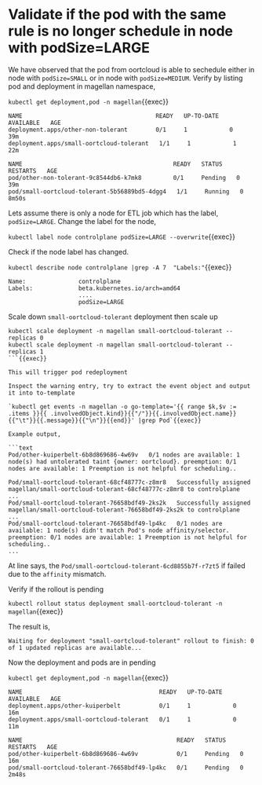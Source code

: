 # Validate if the pod with the same rule is no longer schedule in node with podSize=LARGE

We have observed that the pod from oortcloud is able to sechedule either in node with `podSize=SMALL` or in node with `podSize=MEDIUM`. Verify by listing pod and deployment in magellan namespace,

`kubectl get deployment,pod -n magellan`{{exec}}

```text
NAME                                      READY   UP-TO-DATE   AVAILABLE   AGE
deployment.apps/other-non-tolerant        0/1     1            0           39m
deployment.apps/small-oortcloud-tolerant   1/1     1            1           22m

NAME                                           READY   STATUS    RESTARTS   AGE
pod/other-non-tolerant-9c8544db6-k7mk8         0/1     Pending   0          39m
pod/small-oortcloud-tolerant-5b56889bd5-4dgg4   1/1     Running   0          8m50s
```

Lets assume there is only a node for ETL job which has the label, `podSize=LARGE`.
Change the label for the node,

`kubectl label node controlplane podSize=LARGE --overwrite`{{exec}}

Check if the node label has changed.

`kubectl describe node controlplane |grep -A 7  "Labels:"`{{exec}}

```text
Name:               controlplane
Labels:             beta.kubernetes.io/arch=amd64
                    ....
                    podSize=LARGE

```

Scale down `small-oortcloud-tolerant` deployment then scale up

```
kubectl scale deployment -n magellan small-oortcloud-tolerant --replicas 0
kubectl scale deployment -n magellan small-oortcloud-tolerant --replicas 1
```{{exec}}

This will trigger pod redeployment

Inspect the warning entry, try to extract the event object and output it into to-template

`kubectl get events -n magellan -o go-template='{{ range $k,$v := .items }}{{ .involvedObject.kind}}{{"/"}}{{.involvedObject.name}}{{"\t"}}{{.message}}{{"\n"}}{{end}}' |grep Pod`{{exec}}

Example output,

```text
Pod/other-kuiperbelt-6b8d869686-4w69v   0/1 nodes are available: 1 node(s) had untolerated taint {owner: oortcloud}. preemption: 0/1 nodes are available: 1 Preemption is not helpful for scheduling..

Pod/small-oortcloud-tolerant-68cf48777c-z8mr8   Successfully assigned magellan/small-oortcloud-tolerant-68cf48777c-z8mr8 to controlplane
...
Pod/small-oortcloud-tolerant-76658bdf49-2ks2k   Successfully assigned magellan/small-oortcloud-tolerant-76658bdf49-2ks2k to controlplane
...
Pod/small-oortcloud-tolerant-76658bdf49-lp4kc   0/1 nodes are available: 1 node(s) didn't match Pod's node affinity/selector. preemption: 0/1 nodes are available: 1 Preemption is not helpful for scheduling..
...
```

At line says, the `Pod/small-oortcloud-tolerant-6cd8855b7f-r7zt5` if failed due to the `affinity` mismatch.

Verify if the rollout is pending

`kubectl rollout status deployment small-oortcloud-tolerant -n magellan`{{exec}}

The result is,

```text
Waiting for deployment "small-oortcloud-tolerant" rollout to finish: 0 of 1 updated replicas are available...
```

Now the deployment and pods are in pending

`kubectl get deployment,pod -n magellan`{{exec}}

```text
NAME                                       READY   UP-TO-DATE   AVAILABLE   AGE
deployment.apps/other-kuiperbelt           0/1     1            0           16m
deployment.apps/small-oortcloud-tolerant   0/1     1            0           11m

NAME                                            READY   STATUS    RESTARTS   AGE
pod/other-kuiperbelt-6b8d869686-4w69v           0/1     Pending   0          16m
pod/small-oortcloud-tolerant-76658bdf49-lp4kc   0/1     Pending   0          2m48s
```
